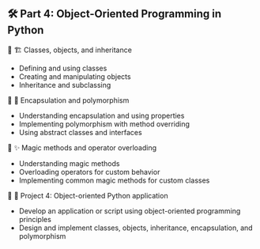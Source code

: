 ## 🛠️ Part 4: Object-Oriented Programming in Python

🔹 🏗️ Classes, objects, and inheritance
  - Defining and using classes
  - Creating and manipulating objects
  - Inheritance and subclassing

🔹 🎁 Encapsulation and polymorphism
  - Understanding encapsulation and using properties
  - Implementing polymorphism with method overriding
  - Using abstract classes and interfaces

🔹 ✨ Magic methods and operator overloading
  - Understanding magic methods
  - Overloading operators for custom behavior
  - Implementing common magic methods for custom classes

🔹 🎯 Project 4: Object-oriented Python application
  - Develop an application or script using object-oriented programming principles
  - Design and implement classes, objects, inheritance, encapsulation, and polymorphism
